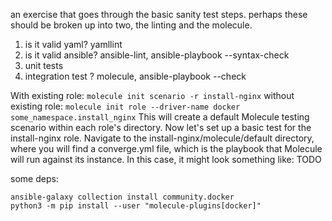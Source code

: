 an exercise that goes through the basic sanity test steps. perhaps these should be broken up into two, the linting and the molecule.

1. is it valid yaml? yamllint
2. is it valid ansible? ansible-lint, ansible-playbook --syntax-check
3. unit tests
4. integration test ? molecule, ansible-playbook --check


With existing role:
    ```
molecule init scenario -r install-nginx
    ```
without existing role:
    ```
molecule init role --driver-name docker some_namespace.install_nginx
    ```
This will create a default Molecule testing scenario within each role's directory.
Now let's set up a basic test for the install-nginx role.
Navigate to the install-nginx/molecule/default directory, where you will find a converge.yml file, which is the playbook that Molecule will run against its instance. In this case, it might look something like: TODO

some deps:

    ansible-galaxy collection install community.docker
    python3 -m pip install --user "molecule-plugins[docker]"

